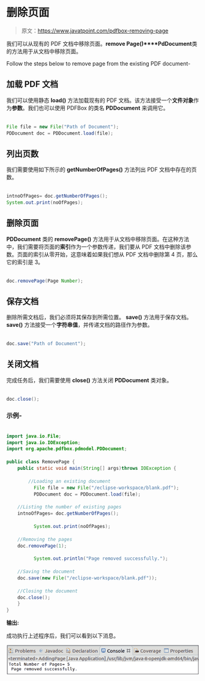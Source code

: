 # 删除页面

> 原文：<https://www.javatpoint.com/pdfbox-removing-page>

我们可以从现有的 PDF 文档中移除页面。**remove Page()****PdDocument**类的方法用于从文档中移除页面。

Follow the steps below to remove page from the existing PDF document-

## 加载 PDF 文档

我们可以使用静态 **load()** 方法加载现有的 PDF 文档。该方法接受一个**文件对象**作为**参数**。我们也可以使用 PDFBox 的类名 **PDDocument** 来调用它。

```java

File file = new File("Path of Document"); 
PDDocument doc = PDDocument.load(file); 

```

## 列出页数

我们需要使用如下所示的 **getNumberOfPages()** 方法列出 PDF 文档中存在的页数。

```java

intnoOfPages= doc.getNumberOfPages();	
System.out.print(noOfPages);

```

## 删除页面

**PDDocument** 类的 **removePage()** 方法用于从文档中移除页面。在这种方法中，我们需要将页面的**索引**作为一个参数传递，我们要从 PDF 文档中删除该参数。页面的索引从零开始，这意味着如果我们想从 PDF 文档中删除第 4 页，那么它的索引是 3。

```java

doc.removePage(Page Number);

```

## 保存文档

删除所需文档后，我们必须将其保存到所需位置。 **save()** 方法用于保存文档。 **save()** 方法接受一个**字符串值**，并传递文档的路径作为参数。

```java

doc.save("Path of Document");

```

## 关闭文档

完成任务后，我们需要使用 **close()** 方法关闭 **PDDocument** 类对象。

```java

doc.close();

```

### 示例-

```java

import java.io.File; 
import java.io.IOException;
import org.apache.pdfbox.pdmodel.PDDocument; 

public class RemovePage {	
	public static void main(String[] args)throws IOException {

		//Loading an existing document
	      File file = new File("/eclipse-workspace/blank.pdf");
	      PDDocument doc = PDDocument.load(file);

	//Listing the number of existing pages
	intnoOfPages= doc.getNumberOfPages();

	      System.out.print(noOfPages);

	//Removing the pages
	doc.removePage(1);

	      System.out.println("Page removed successfully.");

	//Saving the document
	doc.save(new File("/eclipse-workspace/blank.pdf"));

	//Closing the document
	doc.close();
	}
}

```

**输出:**

成功执行上述程序后，我们可以看到以下消息。

![PDFBox Removing Page](img/47e3360b96be53521be11abd96f76c6b.png)